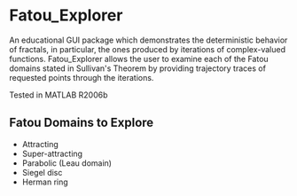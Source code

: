 # Fatou_Explorer

An educational GUI package which demonstrates the deterministic behavior of fractals, in particular, the ones produced by iterations of complex-valued functions. Fatou_Explorer allows the user to examine each of the Fatou domains stated in Sullivan's Theorem by providing trajectory traces of requested points through the iterations.

Tested in MATLAB R2006b

## Fatou Domains to Explore

* Attracting
* Super-attracting
* Parabolic (Leau domain)
* Siegel disc
* Herman ring

